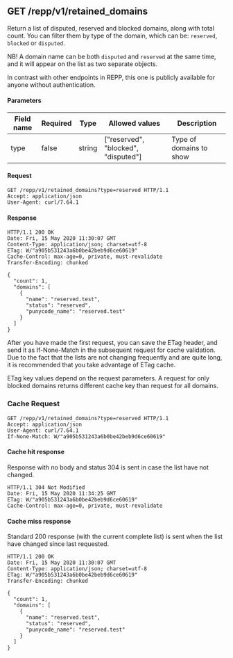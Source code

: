 ## GET /repp/v1/retained_domains

Return a list of disputed, reserved and blocked domains, along with total count.
You can filter them by type of the domain, which can be: `reserved`, `blocked`
or `disputed`.

NB! A domain name can be both `disputed` and `reserved` at the same time, and it
will appear on the list as two separate objects.

In contrast with other endpoints in REPP, this one is publicly available for
anyone without authentication.

#### Parameters

| Field name | Required |  Type   |     Allowed values                  |        Description         |
| ---------- | -------- |  ----   |  --------------                     |        -----------         |
|   type     |  false   | string  | ["reserved", "blocked", "disputed"] | Type of domains to show    |


#### Request

```
GET /repp/v1/retained_domains?type=reserved HTTP/1.1
Accept: application/json
User-Agent: curl/7.64.1
```

#### Response

```
HTTP/1.1 200 OK
Date: Fri, 15 May 2020 11:30:07 GMT
Content-Type: application/json; charset=utf-8
ETag: W/"a905b531243a6b0be42beb9d6ce60619"
Cache-Control: max-age=0, private, must-revalidate
Transfer-Encoding: chunked

{
  "count": 1,
  "domains": [
    {
      "name": "reserved.test",
      "status": "reserved",
      "punycode_name": "reserved.test"
    }
  ]
}
```

After you have made the first request, you can save the ETag header, and
send it as If-None-Match in the subsequent request for cache validation.
Due to the fact that the lists are not changing frequently and are quite long,
it is recommended that you take advantage of ETag cache.

ETag key values depend on the request parameters. A request for only blocked
domains returns different cache key than request for all domains.

### Cache Request

```
GET /repp/v1/retained_domains?type=reserved HTTP/1.1
Accept: application/json
User-Agent: curl/7.64.1
If-None-Match: W/"a905b531243a6b0be42beb9d6ce60619"
```

#### Cache hit response

Response with no body and status 304 is sent in case the list have not changed.

```
HTTP/1.1 304 Not Modified
Date: Fri, 15 May 2020 11:34:25 GMT
ETag: W/"a905b531243a6b0be42beb9d6ce60619"
Cache-Control: max-age=0, private, must-revalidate
```

#### Cache miss response

Standard 200 response (with the current complete list) is sent when the list have changed since last requested.


```
HTTP/1.1 200 OK
Date: Fri, 15 May 2020 11:30:07 GMT
Content-Type: application/json; charset=utf-8
ETag: W/"a905b531243a6b0be42beb9d6ce60619"
Transfer-Encoding: chunked

{
  "count": 1,
  "domains": [
    {
      "name": "reserved.test",
      "status": "reserved",
      "punycode_name": "reserved.test"
    }
  ]
}
```
